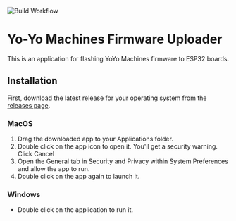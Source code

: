 ![Build Workflow](https://github.com/interactionresearchstudio/esptool-python-gui/workflows/Build/badge.svg)
# Yo-Yo Machines Firmware Uploader
This is an application for flashing YoYo Machines firmware to ESP32 boards.

## Installation

First, download the latest release for your operating system from the 
[releases page](https://github.com/interactionresearchstudio/esptool-python-gui/releases).

### MacOS
1. Drag the downloaded app to your Applications folder.
2. Double click on the app icon to open it. You'll get a security warning. Click Cancel
3. Open the General tab in Security and Privacy within System Preferences and allow the app to run.
4. Double click on the app again to launch it.

### Windows
- Double click on the application to run it.
